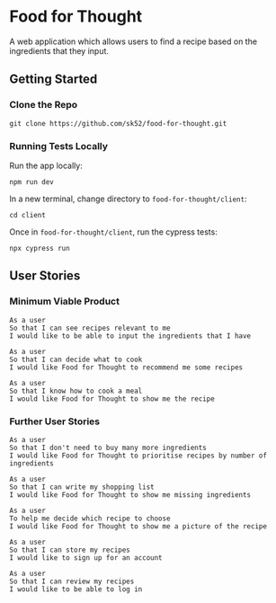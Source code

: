 # Food for Thought

A web application which allows users to find a recipe based on the ingredients that they input.

## Getting Started

### Clone the Repo

```
git clone https://github.com/sk52/food-for-thought.git
```

### Running Tests Locally

Run the app locally:

```
npm run dev
```

In a new terminal, change directory to `food-for-thought/client`:

```
cd client
```

Once in `food-for-thought/client`, run the cypress tests:

```
npx cypress run
```

## User Stories

### Minimum Viable Product

```
As a user
So that I can see recipes relevant to me
I would like to be able to input the ingredients that I have
```

```
As a user
So that I can decide what to cook
I would like Food for Thought to recommend me some recipes
```

```
As a user
So that I know how to cook a meal
I would like Food for Thought to show me the recipe
```

### Further User Stories

```
As a user
So that I don't need to buy many more ingredients
I would like Food for Thought to prioritise recipes by number of ingredients
```

```
As a user
So that I can write my shopping list
I would like Food for Thought to show me missing ingredients
```

```
As a user
To help me decide which recipe to choose
I would like Food for Thought to show me a picture of the recipe
```

```
As a user
So that I can store my recipes
I would like to sign up for an account
```

```
As a user
So that I can review my recipes
I would like to be able to log in
```
